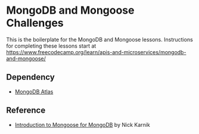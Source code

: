 # MongoDB and Mongoose Challenges

This is the boilerplate for the MongoDB and Mongoose lessons. Instructions for completing these lessons start at https://www.freecodecamp.org/learn/apis-and-microservices/mongodb-and-mongoose/

## Dependency

- [MongoDB Atlas](https://www.freecodecamp.org/news/get-started-with-mongodb-atlas/)

## Reference

- [Introduction to Mongoose for MongoDB](https://www.freecodecamp.org/news/introduction-to-mongoose-for-mongodb-d2a7aa593c57/) by Nick Karnik
